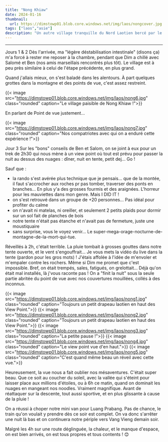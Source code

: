 ```yaml
---
title: "Nong Khiaw"
date: 2024-01-16
thumbnail:
  url: https://dimstowp01.blob.core.windows.net/img/laos/nongcover.jpg
tags: ["laos","asie"]
description: "Un autre village tranquille du Nord Laotien bercé par le Nam Ou."
---
```

---

Jours 1 & 2
Dès l'arrivée, ma "légère déstabilisation intestinale" (disons ça) m'a forcé à rester me reposer à la chambre, pendant que Dim a chillé avec Salomé et Ben (nos amis marseillais rencontrés plus tôt). Le village est à peu près similaire à celui de l'étape précédente, en plus grand.

Quand j'allais mieux, on s'est baladé dans les alentours. À part quelques grottes dans la montagne et des points de vue, c'est assez restreint.

{{< image src="https://dimstowp01.blob.core.windows.net/img/laos/nong6.jpg" class="rounded" caption="Le village paisible de Nong Khiaw !">}}

En parlant de Point de vue justement...

{{< image src="https://dimstowp01.blob.core.windows.net/img/laos/nong7.jpg" class="rounded" caption="Nos compatriotes avec qui on a enduré cette expérience !">}}

Jour 3
Sur les "bons" conseils de Ben et Salom, on se joint à eux pour un trek de 2h30 qui nous mène à un view point où tout est prévu pour passer la nuit au dessus des nuages : dîner, nuit en tente, petit dej... Go !

Sauf que :

- la rando s'est avérée plus technique que je pensais... que de la montée, il faut s'accrocher aux roches pr pas tomber, traverser des ponts en branches... En plus y'a des grosses fourmis et des araignées. L'horreur pour les mauviettes dans mon genre. Mais I DID IT !
- on s'est retrouvé dans un groupe de +20 personnes... Pas idéal pour profiter du calme
- on n'avait ni matelas, ni oreiller, et seulement 2 petits plaids pour dormir sur un sol fait de planches de bois
- notre tente n'était pas étanche et n'avait pas de fermeture, juste une moustiquaire
- sans surprise, vous le voyez venir... Le super-mega-orage-nocturne-de-montagne-de-la-mort-qui-tue.

Réveillés à 2h, c'était terrible. La pluie tombait à grosses gouttes dans notre tente ouverte, et le vent s'engouffrait... Je vous mets la vidéo du live dans la tente (pardon pour les gros mots) ! J'étais affolée à l'idée de m'envoler et m'empaler contre les rochers. Même si Dim me promet que c'est impossible.
Bref, on était trempés, sales, fatigués, on grelottait... Déjà qu'on était mal installés, là j'vous raconte pas !
On a "finit la nuit" sous la seule partie abritée du point de vue avec nos couvertures mouillées, collés à des inconnus.

{{< image src="https://dimstowp01.blob.core.windows.net/img/laos/nong1.jpg" class="rounded" caption="Toujours un petit drapeau laotien en haut des View Point.">}}
{{< image src="https://dimstowp01.blob.core.windows.net/img/laos/nong2.jpg" class="rounded" caption="Toujours un petit drapeau laotien en haut des View Point.">}}
{{< image src="https://dimstowp01.blob.core.windows.net/img/laos/nong3.jpg" class="rounded" caption="La petite pause !">}}
{{< image src="https://dimstowp01.blob.core.windows.net/img/laos/nong4.jpg" class="rounded" caption="Le view point vue d'en haut.">}}
{{< image src="https://dimstowp01.blob.core.windows.net/img/laos/nong5.jpg" class="rounded" caption="C'est quand même beau un réveil avec cette vue.">}}

Heureusement, la vue nous a fait oublier nos mésaventures. C'était super beau. Que ce soit au coucher du soleil, avec la vallée qui s'éteint pour laisser place aux millions d'étoiles, ou à 6h ce matin, quand on dominait les nuages en mangeant nos noodles. Vraiment magnifique. Avant de réattaquer sur la descente, tout aussi sportive, et en plus glissante à cause de la pluie !

On a réussi à choper notre mini van pour Luang Prabang. Pas de chance, le train qu'on voulait y prendre dès ce soir est complet. On va donc s'arrêter une nuit là bas et on continuera notre périple vers Vang Vieng demain soir.

Malgré les 4h sur une route déglinguée, la chaleur, et le manque d'espace, on est bien arrivés, on est tous propres et tous contents ! 😊
